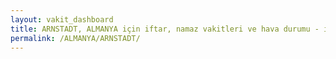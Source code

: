 ```yaml
---
layout: vakit_dashboard
title: ARNSTADT, ALMANYA için iftar, namaz vakitleri ve hava durumu - ilçe/eyalet seç
permalink: /ALMANYA/ARNSTADT/
---
```


<script type="text/javascript">
  var GLOBAL_COUNTRY = 'ALMANYA';
  var GLOBAL_CITY = 'ARNSTADT';
  var GLOBAL_STATE = '';
  var lat = 72;
  var lon = 21;
</script>

